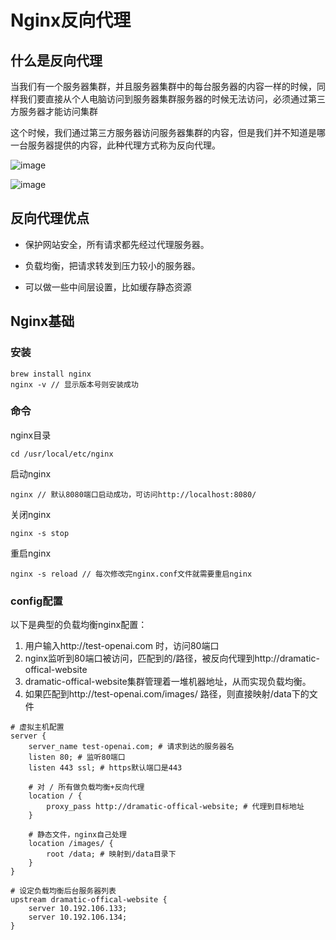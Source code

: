 # Nginx反向代理

## 什么是反向代理

当我们有一个服务器集群，并且服务器集群中的每台服务器的内容一样的时候，同样我们要直接从个人电脑访问到服务器集群服务器的时候无法访问，必须通过第三方服务器才能访问集群

这个时候，我们通过第三方服务器访问服务器集群的内容，但是我们并不知道是哪一台服务器提供的内容，此种代理方式称为反向代理。

![image](https://user-images.githubusercontent.com/6310131/49806720-674e3a80-fd93-11e8-9a95-b268cac617b7.png)

![image](https://user-images.githubusercontent.com/6310131/49806621-2a824380-fd93-11e8-86d1-c62f635142af.png)

## 反向代理优点

* 保护网站安全，所有请求都先经过代理服务器。

* 负载均衡，把请求转发到压力较小的服务器。

* 可以做一些中间层设置，比如缓存静态资源

## Nginx基础

### 安装

``` shell
brew install nginx
nginx -v // 显示版本号则安装成功
```

### 命令

nginx目录

``` shell
cd /usr/local/etc/nginx
```

启动nginx

``` shell
nginx // 默认8080端口启动成功，可访问http://localhost:8080/
```

关闭nginx

``` shell
nginx -s stop
```

重启nginx

``` shell
nginx -s reload // 每次修改完nginx.conf文件就需要重启nginx
```

### config配置
以下是典型的负载均衡nginx配置：
1. 用户输入http://test-openai.com 时，访问80端口
2. nginx监听到80端口被访问，匹配到的/路径，被反向代理到http://dramatic-offical-website
3. dramatic-offical-website集群管理着一堆机器地址，从而实现负载均衡。
4. 如果匹配到http://test-openai.com/images/ 路径，则直接映射/data下的文件
```
# 虚拟主机配置
server {
    server_name test-openai.com; # 请求到达的服务器名
    listen 80; # 监听80端口
    listen 443 ssl; # https默认端口是443

    # 对 / 所有做负载均衡+反向代理
    location / {
        proxy_pass http://dramatic-offical-website; # 代理到目标地址
    }

    # 静态文件，nginx自己处理
    location /images/ {
        root /data; # 映射到/data目录下
    }
}

# 设定负载均衡后台服务器列表
upstream dramatic-offical-website {
    server 10.192.106.133;
    server 10.192.106.134;
}

```